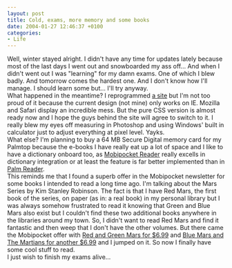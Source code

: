 ```yaml
---
layout: post
title: Cold, exams, more memory and some books
date: 2004-01-27 12:46:37 +0100
categories:
- Life
---
```

<p>Well, winter stayed alright. I didn't have any time for updates lately because most of the last days I went out and snowboarded my ass off... And when I didn't went out I was "learning" for my damn exams. One of which I blew badly. And tomorrow comes the hardest one. And I don't know how I'll manage. I should learn some but... I'll try anyway.<br />
What happened in the meantime? I reprogrammed <a href="http://www.supermagnet.ro" title="For the elite...">a site</a> but I'm not too proud of it because the current design (not mine) only works on IE. Mozilla and Safari display an incredible mess. But the pure CSS version is almost ready now and I hope the guys behind the site will agree to switch to it. I really blew my eyes off measuring in Photoshop and using Windows' built in calculator just to adjust everything at pixel level. Yayks.<br />
What else? I'm planning to buy a 64 MB Secure Digital memory card for my Palmtop because the e-books I have really eat up a lot of space and I like to have a dictionary onboard too, as <a href="http://www.mobipocket.com">Mobipocket Reader</a> really excells in dictionary integration or at least the feature is far better implemented than in <a href="http://www.palmdigitalmedia.com/">Palm Reader</a>.<br />
This reminds me that I found a superb offer in the Mobipocket newsletter for some books I intended to read a long time ago. I'm talking about the Mars Series by Kim Stanley Robinson. The fact is that I have Red Mars, the first book of the series, on paper (as in: a real book) in my personal library but I was always somehow frustrated to read it knowing that Green and Blue Mars also exist but I couldn't find these two additional books anywhere in the libraries around my town. So, I didn't want to read Red Mars and find it fantastic and then weep that I don't have the other volumes. But there came the Mobipocket offer with <a href="http://www.mobipocket.com/en/eBooks/BookDetails.asp?BookID=9512">Red and Green Mars for $6.99</a> and <a href="http://www.mobipocket.com/en/eBooks/BookDetails.asp?BookID=9513">Blue Mars and The Martians for another $6.99</a> and I jumped on it. So now I finally have some cool stuff to read.<br />
I just wish to finish my exams alive...</p>
